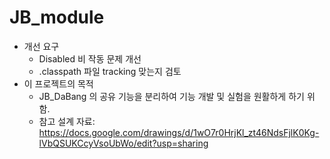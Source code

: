 # JB_module
- 개선 요구
  - Disabled 비 작동 문제 개선
  - .classpath 파일 tracking 맞는지 검토
- 이 프로젝트의 목적
  - JB_DaBang 의 공유 기능을 분리하여 기능 개발 및 실험을 원활하게 하기 위함.
  - 참고 설계 자료: https://docs.google.com/drawings/d/1wO7r0HrjKl_zt46NdsFjlK0Kg-lVbQSUKCcyVsoUbWo/edit?usp=sharing
